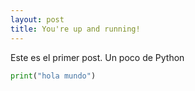 ```yaml
---
layout: post
title: You're up and running!
---
```


Este es el primer post. Un poco de Python

```python
print("hola mundo")
```
